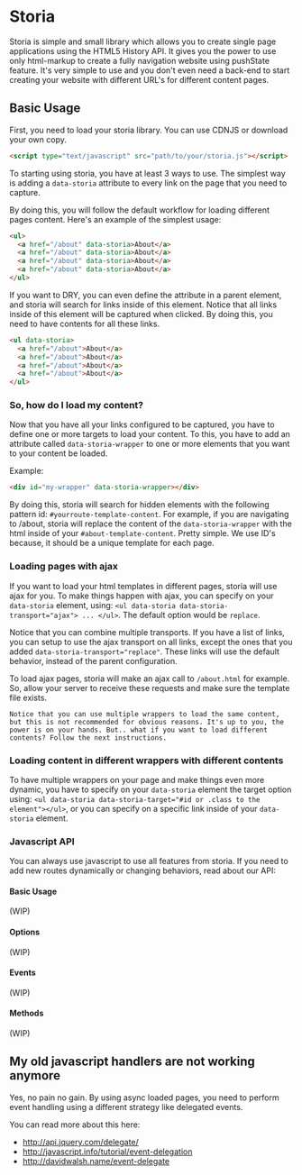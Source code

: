 # Storia
Storia is simple and small library which allows you to create single page applications using the HTML5 History API. It gives you the power to use only html-markup to create a fully navigation website using pushState feature. It's very simple to use and you don't even need a back-end to start creating your website with different URL's for different content pages.

## Basic Usage
First, you need to load your storia library. You can use CDNJS or download your own copy.
```html
<script type="text/javascript" src="path/to/your/storia.js"></script>
```
To starting using storia, you have at least 3 ways to use. The simplest way is adding a ```data-storia``` attribute to every link on the page that you need to capture.

By doing this, you will follow the default workflow for loading different pages content. Here's an example of the simplest usage:

```html
<ul>
  <a href="/about" data-storia>About</a>
  <a href="/about" data-storia>About</a>
  <a href="/about" data-storia>About</a>
  <a href="/about" data-storia>About</a>
</ul>
```

If you want to DRY, you can even define the attribute in a parent element, and storia will search for links inside of this element. Notice that all links inside of this element will be captured when clicked. By doing this, you need to have contents for all these links.

```html
<ul data-storia>
  <a href="/about">About</a>
  <a href="/about">About</a>
  <a href="/about">About</a>
  <a href="/about">About</a>
</ul>
```

### So, how do I load my content?
Now that you have all your links configured to be captured, you have to define one or more targets to load your content. To this, you have to add an attribute called ```data-storia-wrapper``` to one or more elements that you want to your content be loaded.

Example:

```html
<div id="my-wrapper" data-storia-wrapper></div>
```

By doing this, storia will search for hidden elements with the following pattern id: ```#yourroute-template-content```. For example, if you are navigating to /about, storia will replace the content of the ```data-storia-wrapper``` with the html inside of your ```#about-template-content```. Pretty simple. We use ID's because, it should be a unique template for each page.

### Loading pages with ajax
If you want to load your html templates in different pages, storia will use ajax for you. To make things happen with ajax, you can specify on your ```data-storia``` element, using: ```<ul data-storia data-storia-transport="ajax"> ... </ul>```. The default option would be ```replace```.

Notice that you can combine multiple transports. If you have a list of links, you can setup to use the ajax transport on all links, except the ones that you added ```data-storia-transport="replace"```. These links will use the default behavior, instead of the parent configuration.

To load ajax pages, storia will make an ajax call to ```/about.html``` for example. So, allow your server to receive these requests and make sure the template file exists.

```Notice that you can use multiple wrappers to load the same content, but this is not recommended for obvious reasons. It's up to you, the power is on your hands. But.. what if you want to load different contents? Follow the next instructions.```

### Loading content in different wrappers with different contents
To have multiple wrappers on your page and make things even more dynamic, you have to specify on your ```data-storia``` element the target option using: ```<ul data-storia data-storia-target="#id or .class to the element"></ul>```, or you can specify on a specific link inside of your ```data-storia``` element.

### Javascript API
You can always use javascript to use all features from storia. If you need to add new routes dynamically or changing behaviors, read about our API:

#### Basic Usage
(WIP)

#### Options
(WIP)

#### Events
(WIP)

#### Methods 
(WIP)

## My old javascript handlers are not working anymore
Yes, no pain no gain. By using async loaded pages, you need to perform event handling using a different strategy like delegated events.

You can read more about this here:

* http://api.jquery.com/delegate/
* http://javascript.info/tutorial/event-delegation
* http://davidwalsh.name/event-delegate
